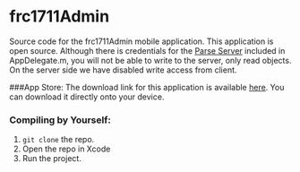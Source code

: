 # frc1711Admin
Source code for the frc1711Admin mobile application. This application is open source. Although there is credentials for the [Parse Server](https://github.com/ParsePlatform/parse-server) included in AppDelegate.m, you will not be able to write to the server, only read objects. On the server side we have disabled write access from client.

###App Store:
The download link for this application is available [here](https://itunes.apple.com/us/app/frc1711/id1172013090?ls=1&mt=8). You can download it directly onto your device.

### Compiling by Yourself:
1. `git clone` the repo.
2. Open the repo in Xcode
5. Run the project.
